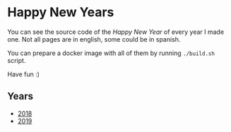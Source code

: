 # Happy New Years

You can see the source code of the _Happy New Year_ of every year I made one. Not all pages are in english, some could be in spanish.

You can prepare a docker image with all of them by running `./build.sh` script.

Have fun :)

## Years

 - [2018][1]
 - [2019][2]


  [1]: https://github.com/melchor629/hny/tree/master/2018
  [2]: https://github.com/melchor629/hny/tree/master/2019